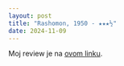 ```yaml
---
layout: post
title: "Rashomon, 1950 - ★★★½"
date: 2024-11-09
---
```


Moj review je na [ovom linku](https://letterboxd.com/pavlesap/film/rashomon/).
